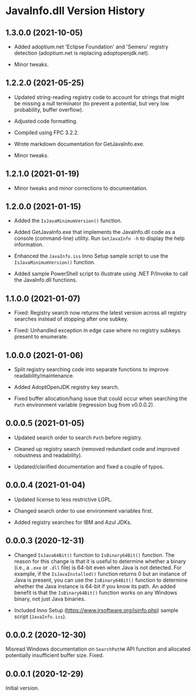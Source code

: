 # JavaInfo.dll Version History

## 1.3.0.0 (2021-10-05)

* Added adoptium.net 'Eclipse Foundation' and 'Semeru' registry detection (adoptium.net is replacing adoptopenjdk.net).

* Minor tweaks.

## 1.2.2.0 (2021-05-25)

* Updated string-reading registry code to account for strings that might be missing a null terminator (to prevent a potential, but very low probability, buffer overflow).

* Adjusted code formatting.

* Compiled using FPC 3.2.2.

* Wrote markdown documentation for GetJavaInfo.exe.

* Minor tweaks.

## 1.2.1.0 (2021-01-19)

* Minor tweaks and minor corrections to documentation.

## 1.2.0.0 (2021-01-15)

* Added the `IsJavaMinimumVersion()` function.

* Added GetJavaInfo.exe that implements the JavaInfo.dll code as a console (command-line) utility. Run `GetJavaInfo -h` to display the help information.

* Enhanced the `JavaInfo.iss` Inno Setup sample script to use the `IsJavaMinimumVersion()` function.

* Added sample PowerShell script to illustrate using .NET P/Invoke to call the JavaInfo.dll functions.

## 1.1.0.0 (2021-01-07)

* Fixed: Registry search now returns the latest version across all registry searches instead of stopping after one subkey.

* Fixed: Unhandled exception in edge case where no registry subkeys present to enumerate.

## 1.0.0.0 (2021-01-06)

* Split registry searching code into separate functions to improve readability/maintenance.

* Added AdoptOpenJDK registry key search.

* Fixed buffer allocation/hang issue that could occur when searching the `Path` environment variable (regression bug from v0.0.0.2).

## 0.0.0.5 (2021-01-05)

* Updated search order to search `Path` before registry.

* Cleaned up registry search (removed redundant code and improved robustness and readability).

* Updated/clarified documentation and fixed a couple of typos.

## 0.0.0.4 (2021-01-04)

* Updated license to less restrictive LGPL.

* Changed search order to use environment variables first.

* Added registry searches for IBM and Azul JDKs.

## 0.0.0.3 (2020-12-31)

* Changed `IsJava64Bit()` function to `IsBinary64Bit()` function. The reason for this change is that it is useful to determine whether a binary (i.e., a `.exe` or `.dll` file) is 64-bit even when Java is not detected. For example, if the `IsJavaInstalled()` function returns 0 but an instance of Java is present, you can use the `IsBinary64Bit()` function to determine whether the Java instance is 64-bit if you know its path. An added benefit is that the `IsBinary64Bit()` function works on any Windows binary, not just Java binaries.

* Included Inno Setup (https://www.jrsoftware.org/isinfo.php) sample script (`JavaInfo.iss`).

## 0.0.0.2 (2020-12-30)

Misread Windows documentation on `SearchPathW` API function and allocated potentially insufficient buffer size. Fixed.

## 0.0.0.1 (2020-12-29)

Initial version.
